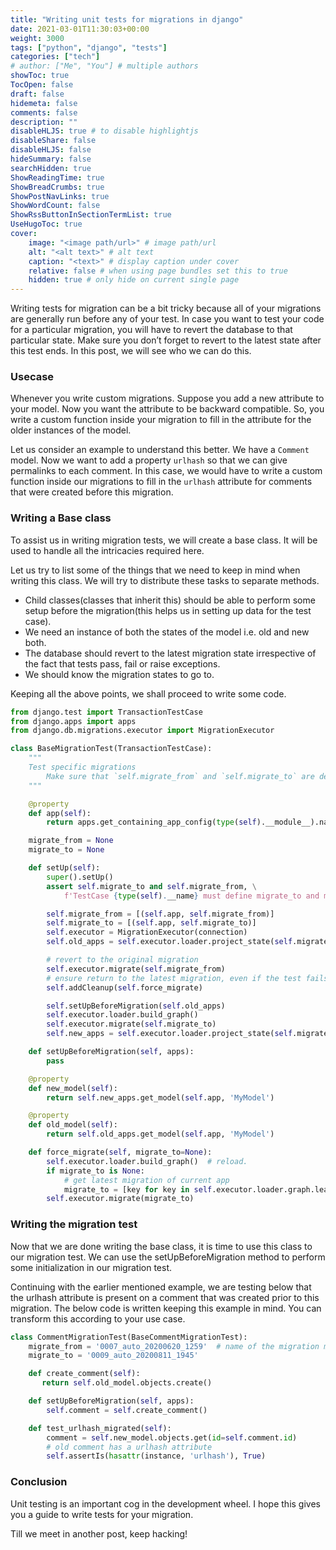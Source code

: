 ```yaml
---
title: "Writing unit tests for migrations in django"
date: 2021-03-01T11:30:03+00:00
weight: 3000
tags: ["python", "django", "tests"]
categories: ["tech"]
# author: ["Me", "You"] # multiple authors
showToc: true
TocOpen: false
draft: false
hidemeta: false
comments: false
description: ""
disableHLJS: true # to disable highlightjs
disableShare: false
disableHLJS: false
hideSummary: false
searchHidden: true
ShowReadingTime: true
ShowBreadCrumbs: true
ShowPostNavLinks: true
ShowWordCount: false
ShowRssButtonInSectionTermList: true
UseHugoToc: true
cover:
    image: "<image path/url>" # image path/url
    alt: "<alt text>" # alt text
    caption: "<text>" # display caption under cover
    relative: false # when using page bundles set this to true
    hidden: true # only hide on current single page
---
```


Writing tests for migration can be a bit tricky because all of your migrations are generally run before any of your test. In case you want to test your code for a particular migration, you will have to revert the database to that particular state. Make sure you don’t forget to revert to the latest state after this test ends. In this post, we will see who we can do this.

### Usecase
Whenever you write custom migrations. Suppose you add a new attribute to your model. Now you want the attribute to be backward compatible. So, you write a custom function inside your migration to fill in the attribute for the older instances of the model.

Let us consider an example to understand this better. We have a `Comment` model. Now we want to add a property `urlhash` so that we can give permalinks to each comment. In this case, we would have to write a custom function inside our migrations to fill in the `urlhash` attribute for comments that were created before this migration.

### Writing a Base class

To assist us in writing migration tests, we will create a base class. It will be used to handle all the intricacies required here.

Let us try to list some of the things that we need to keep in mind when writing this class. We will try to distribute these tasks to separate methods.

- Child classes(classes that inherit this) should be able to perform some setup before the migration(this helps us in setting up data for the test case).
- We need an instance of both the states of the model i.e. old and new both.
- The database should revert to the latest migration state irrespective of the fact that tests pass, fail or raise exceptions.
- We should know the migration states to go to.

Keeping all the above points, we shall proceed to write some code.

```python
from django.test import TransactionTestCase
from django.apps import apps
from django.db.migrations.executor import MigrationExecutor

class BaseMigrationTest(TransactionTestCase):
    """
    Test specific migrations
        Make sure that `self.migrate_from` and `self.migrate_to` are defined.
    """

    @property
    def app(self):
        return apps.get_containing_app_config(type(self).__module__).name

    migrate_from = None
    migrate_to = None

    def setUp(self):
        super().setUp()
        assert self.migrate_to and self.migrate_from, \
            f'TestCase {type(self).__name} must define migrate_to and migrate_from properties'

        self.migrate_from = [(self.app, self.migrate_from)]
        self.migrate_to = [(self.app, self.migrate_to)]
        self.executor = MigrationExecutor(connection)
        self.old_apps = self.executor.loader.project_state(self.migrate_from).apps

        # revert to the original migration
        self.executor.migrate(self.migrate_from)
        # ensure return to the latest migration, even if the test fails
        self.addCleanup(self.force_migrate)

        self.setUpBeforeMigration(self.old_apps)
        self.executor.loader.build_graph()
        self.executor.migrate(self.migrate_to)
        self.new_apps = self.executor.loader.project_state(self.migrate_to).apps

    def setUpBeforeMigration(self, apps):
        pass

    @property
    def new_model(self):
        return self.new_apps.get_model(self.app, 'MyModel')

    @property
    def old_model(self):
        return self.old_apps.get_model(self.app, 'MyModel')

    def force_migrate(self, migrate_to=None):
        self.executor.loader.build_graph()  # reload.
        if migrate_to is None:
            # get latest migration of current app
            migrate_to = [key for key in self.executor.loader.graph.leaf_nodes() if key[0] == self.app]
        self.executor.migrate(migrate_to)
```
### Writing the migration test

Now that we are done writing the base class, it is time to use this class to our migration test. We can use the setUpBeforeMigration method to perform some initialization in our migration test.

Continuing with the earlier mentioned example, we are testing below that the urlhash attribute is present on a comment that was created prior to this migration. The below code is written keeping this example in mind. You can transform this according to your use case.

```python
class CommentMigrationTest(BaseCommentMigrationTest):
    migrate_from = '0007_auto_20200620_1259'  # name of the migration module 
    migrate_to = '0009_auto_20200811_1945'

    def create_comment(self):
       return self.old_model.objects.create()

    def setUpBeforeMigration(self, apps):
        self.comment = self.create_comment()

    def test_urlhash_migrated(self):
        comment = self.new_model.objects.get(id=self.comment.id)
        # old comment has a urlhash attribute
        self.assertIs(hasattr(instance, 'urlhash'), True)
```

### Conclusion

Unit testing is an important cog in the development wheel. I hope this gives you a guide to write tests for your migration.

Till we meet in another post, keep hacking!